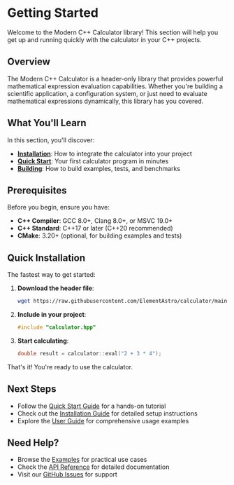 # Getting Started

Welcome to the Modern C++ Calculator library! This section will help you get up and running quickly with the calculator in your C++ projects.

## Overview

The Modern C++ Calculator is a header-only library that provides powerful mathematical expression evaluation capabilities. Whether you're building a scientific application, a configuration system, or just need to evaluate mathematical expressions dynamically, this library has you covered.

## What You'll Learn

In this section, you'll discover:

- **[Installation](installation.md)**: How to integrate the calculator into your project
- **[Quick Start](quick-start.md)**: Your first calculator program in minutes
- **[Building](building.md)**: How to build examples, tests, and benchmarks

## Prerequisites

Before you begin, ensure you have:

- **C++ Compiler**: GCC 8.0+, Clang 8.0+, or MSVC 19.0+
- **C++ Standard**: C++17 or later (C++20 recommended)
- **CMake**: 3.20+ (optional, for building examples and tests)

## Quick Installation

The fastest way to get started:

1. **Download the header file**:

   ```bash
   wget https://raw.githubusercontent.com/ElementAstro/calculator/main/calculator.hpp
   ```

2. **Include in your project**:

   ```cpp
   #include "calculator.hpp"
   ```

3. **Start calculating**:

   ```cpp
   double result = calculator::eval("2 + 3 * 4");
   ```

That's it! You're ready to use the calculator.

## Next Steps

- Follow the [Quick Start Guide](quick-start.md) for a hands-on tutorial
- Check out the [Installation Guide](installation.md) for detailed setup instructions
- Explore the [User Guide](../user-guide/) for comprehensive usage examples

## Need Help?

- Browse the [Examples](../examples/) for practical use cases
- Check the [API Reference](../api-reference/) for detailed documentation
- Visit our [GitHub Issues](https://github.com/ElementAstro/calculator/issues) for support
